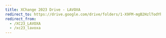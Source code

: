 ```yaml
---
title: XChange 2023 Drive - LAVOXA
redirect_to: https://drive.google.com/drive/folders/1-X9FM-mgB2HzlTodYhpIBRkmsuDzhlUn?usp=share_link
redirect_from: 
  - /XC23_LAVOXA
  - /xc23_lavoxa
---
```

